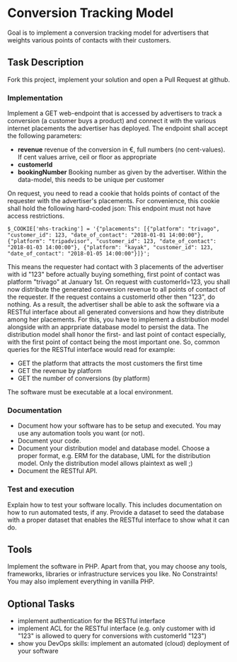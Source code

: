 # Conversion Tracking Model

Goal is to implement a conversion tracking model for advertisers that weights various points of contacts with their customers.

## Task Description

Fork this project, implement your solution and open a Pull Request at github.

### Implementation

Implement a GET web-endpoint that is accessed by advertisers to track a conversion (a customer buys a product) and connect it with the various internet placements the advertiser has deployed. 
The endpoint shall accept the following parameters:

 - **revenue** revenue of the conversion in €, full numbers (no cent-values). If cent values arrive, ceil or floor as appropriate
 - **customerId**
 - **bookingNumber** Booking number as given by the advertiser. Within the data-model, this needs to be unique per customer
 
On request, you need to read a cookie that holds points of contact of the requester with the advertiser's placements. For convenience, this cookie shall hold the following hard-coded json:
This endpoint must not have access restrictions.
```
$_COOKIE['mhs-tracking'] = '{"placements": [{"platform": "trivago", "customer_id": 123, "date_of_contact": "2018-01-01 14:00:00"}, {"platform": "tripadvisor", "customer_id": 123, "date_of_contact": "2018-01-03 14:00:00"}, {"platform": "kayak", "customer_id": 123, "date_of_contact": "2018-01-05 14:00:00"}]}';
```

This means the requester had contact with 3 placements of the advertiser with id "123" before actually buying something, first point of contact was platform "trivago" at January 1st.
On request with customerId=123, you shall now distribute the generated conversion revenue to all points of contact of the requester. If the request contains a customerId other then "123", do nothing.
As a result, the advertiser shall be able to ask the software via a RESTful interface about all generated conversions and how they distribute among her placements.
For this, you have to implement a distribution model alongside with an apprpriate database model to persist the data.
The distribution model shall honor the first- and last point of contact especially, with the first point of contact being the most important one.
So, common queries for the RESTful interface would read for example:
 - GET the platform that attracts the most customers the first time
 - GET the revenue by platform
 - GET the number of conversions (by platform)

The software must be executable at a local environment.

### Documentation

 - Document how your software has to be setup and executed. You may use any automation tools you want (or not).
 - Document your code.
 - Document your distribution model and database model. Choose a proper format, e.g. ERM for the database, UML for the distribution model. Only the distribution model allows plaintext as well ;)
 - Document the RESTful API.

### Test and execution

Explain how to test your software locally. This includes documentation on how to run automated tests, if any.
Provide a dataset to seed the database with a proper dataset that enables the RESTful interface to show what it can do.

## Tools

Implement the software in PHP. Apart from that, you may choose any tools, frameworks, libraries or infrastructure services you like. No Constraints! You may also implement everything in vanilla PHP.

## Optional Tasks

 - implement authentication for the RESTful interface
 - implement ACL for the RESTful  interface (e.g. only customer with id "123" is allowed to query for conversions with customerId "123")
 - show you DevOps skills: implement an automated (cloud) deployment of your software  
